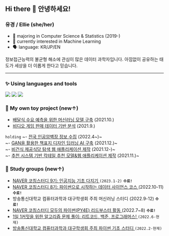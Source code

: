 ## Hi there 👋 안녕하세요!
### **유경 / Ellie** (she/her) 

- 🌱 majoring in Computer Science & Statistics (2019-)
- 🌱 currently interested in Machine Learning 
- 🗣️ language: KR/JP/EN


정보접근능력의 불균형 해소에 관심이 많은 데이터 과학자입니다.
아낌없이 공유하는 태도가 세상을 더 이롭게 한다고 믿습니다. 

---

### ✨ **Using languages and tools** 

<img src="https://img.shields.io/badge/python-3776AB?style=flat-square&logo=python&logoColor=white"/> <img src="https://img.shields.io/badge/GoogleColab-F9AB00?style=flat-square&logo=googlecolab&logoColor=black"/> <img src="https://img.shields.io/badge/scikitlearn-F7931E?style=flat-square&logo=scikit-learn&logoColor=white"/>



### 💭 **My own toy project** (new↑) 

- <a href="https://github.com/yk-Jeong/meal_prediction">배달식 수요 예측을 위한 머신러닝 모델 구축</a> (2021.10.)
- <a href="https://github.com/yk-Jeong/gamedata_analysis">비디오 게임 판매 데이터 기반 분석</a> (2021.9.)

`holding`
~- <a href="https://github.com/yk-Jeong/climbing_map">전국 인공암벽장 정보 수집</a> (2022.4~)~
<br>
~- <a href="https://github.com/yk-Jeong/bookcover_gan">GAN을 활용한 책표지 디자인 딥러닝 AI 구축</a> (2021.12.)~
<br>
~- <a href="https://github.com/yk-Jeong/vegan_app">비건식 제공식당 탐색 웹 애플리케이션 제작</a> (2021.12-)~
<br>
~- <a href="https://github.com/yk-Jeong/cocktail_recommendation">추천 시스템 기반 칵테일 추천 모델&웹 애플리케이션 제작</a> (2021.11.)~


### 🤝 **Study groups** (new↑)

- <a href="https://github.com/yk-Jeong/AI_study">NAVER 코칭스터디 9기: 인공지능 기초 다지기 </a> `(2023.1-2)` **`수료!`**
- <a href="https://github.com/yk-Jeong/DS_study">NAVER 코칭스터디 8기: 파이썬으로 시작하는 데이터 사이언스 코스 </a> (2022.10-11) **`수료!`**
- 방송통신대학교 컴퓨터과학과 대구학생회 주최 머신러닝 스터디 (2022.9-12) **`수료!`**
- <a href="https://github.com/yk-Jeong/PY4E">NAVER 코칭스터디 모두의 파이썬(PY4E) 리드부스터 활동 </a> (2022.7~8) **`수료!`**
- <a href="https://github.com/yk-Jeong/leetcode">1일 1커밋을 위한 알고리즘 문제 풀이: 리트코드, 백준, 프로그래머스! </a> `(2022.6-현재)`
- <a href="https://github.com/yk-Jeong/KNOU/tree/main/2022_python">방송통신대학교 컴퓨터과학과 대구학생회 주최 파이썬 기초 스터디 </a> `(2022.2-현재)`
